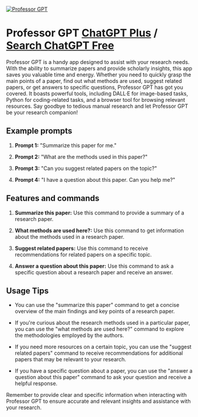 
[![Professor GPT](https://files.oaiusercontent.com/file-G9lMdTKYKCvrvSzRPyeQLJs1?se=2123-10-16T07%3A19%3A54Z&sp=r&sv=2021-08-06&sr=b&rscc=max-age%3D31536000%2C%20immutable&rscd=attachment%3B%20filename%3D645133b3-feea-4423-9a08-7219f2a3bb3a.png&sig=1ehTZz2AQNAMKmbbByOs%2BZv4h%2B/h0e3lEcfzSUkxAlA%3D)](https://chat.openai.com/g/g-CASQaynPQ-professor-gpt)

# Professor GPT [ChatGPT Plus](https://chat.openai.com/g/g-CASQaynPQ-professor-gpt) / [Search ChatGPT Free](https://gptcall.net/index.html#/?search=Professor%20GPT)

Professor GPT is a handy app designed to assist with your research needs. With the ability to summarize papers and provide scholarly insights, this app saves you valuable time and energy. Whether you need to quickly grasp the main points of a paper, find out what methods are used, suggest related papers, or get answers to specific questions, Professor GPT has got you covered. It boasts powerful tools, including DALL·E for image-based tasks, Python for coding-related tasks, and a browser tool for browsing relevant resources. Say goodbye to tedious manual research and let Professor GPT be your research companion!

## Example prompts

1. **Prompt 1:** "Summarize this paper for me."

2. **Prompt 2:** "What are the methods used in this paper?"

3. **Prompt 3:** "Can you suggest related papers on the topic?"

4. **Prompt 4:** "I have a question about this paper. Can you help me?"

## Features and commands

1. **Summarize this paper:** Use this command to provide a summary of a research paper.

2. **What methods are used here?:** Use this command to get information about the methods used in a research paper.

3. **Suggest related papers:** Use this command to receive recommendations for related papers on a specific topic.

4. **Answer a question about this paper:** Use this command to ask a specific question about a research paper and receive an answer.

## Usage Tips

- You can use the "summarize this paper" command to get a concise overview of the main findings and key points of a research paper.

- If you're curious about the research methods used in a particular paper, you can use the "what methods are used here?" command to explore the methodologies employed by the authors.

- If you need more resources on a certain topic, you can use the "suggest related papers" command to receive recommendations for additional papers that may be relevant to your research.

- If you have a specific question about a paper, you can use the "answer a question about this paper" command to ask your question and receive a helpful response.

Remember to provide clear and specific information when interacting with Professor GPT to ensure accurate and relevant insights and assistance with your research.



